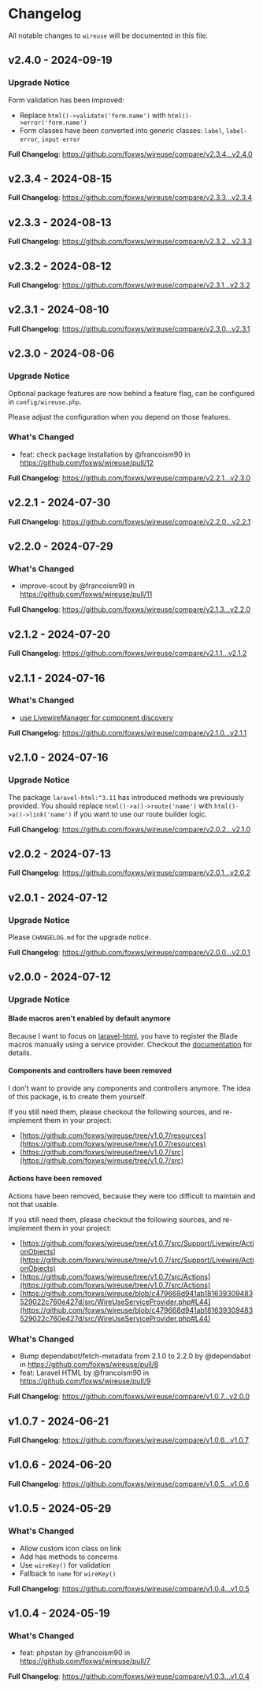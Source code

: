 # Changelog

All notable changes to `wireuse` will be documented in this file.

## v2.4.0 - 2024-09-19

### Upgrade Notice

Form validation has been improved:

- Replace `html()->validate('form.name')` with `html()->error('form.name')`
- Form classes have been converted into generic classes: `label`, `label-error`, `input-error`

**Full Changelog**: https://github.com/foxws/wireuse/compare/v2.3.4...v2.4.0

## v2.3.4 - 2024-08-15

**Full Changelog**: https://github.com/foxws/wireuse/compare/v2.3.3...v2.3.4

## v2.3.3 - 2024-08-13

**Full Changelog**: https://github.com/foxws/wireuse/compare/v2.3.2...v2.3.3

## v2.3.2 - 2024-08-12

**Full Changelog**: https://github.com/foxws/wireuse/compare/v2.3.1...v2.3.2

## v2.3.1 - 2024-08-10

**Full Changelog**: https://github.com/foxws/wireuse/compare/v2.3.0...v2.3.1

## v2.3.0 - 2024-08-06

### Upgrade Notice

Optional package features are now behind a feature flag, can be configured in `config/wireuse.php`.

Please adjust the configuration when you depend on those features.

### What's Changed

* feat: check package installation by @francoism90 in https://github.com/foxws/wireuse/pull/12

**Full Changelog**: https://github.com/foxws/wireuse/compare/v2.2.1...v2.3.0

## v2.2.1 - 2024-07-30

**Full Changelog**: https://github.com/foxws/wireuse/compare/v2.2.0...v2.2.1

## v2.2.0 - 2024-07-29

### What's Changed

* improve-scout by @francoism90 in https://github.com/foxws/wireuse/pull/11

**Full Changelog**: https://github.com/foxws/wireuse/compare/v2.1.3...v2.2.0

## v2.1.2 - 2024-07-20

**Full Changelog**: https://github.com/foxws/wireuse/compare/v2.1.1...v2.1.2

## v2.1.1 - 2024-07-16

### What's Changed

* [use LivewireManager for component discovery](https://github.com/foxws/wireuse/commit/d0664901b317e3ab7da556668896b598fa8f73ec)

**Full Changelog**: https://github.com/foxws/wireuse/compare/v2.1.0...v2.1.1

## v2.1.0 - 2024-07-16

### Upgrade Notice

The package `laravel-html:^3.11` has introduced methods we previously provided. You should replace `html()->a()->route('name')` with  `html()->a()->link('name')` if you want to use our route builder logic.

**Full Changelog**: https://github.com/foxws/wireuse/compare/v2.0.2...v2.1.0

## v2.0.2 - 2024-07-13

**Full Changelog**: https://github.com/foxws/wireuse/compare/v2.0.1...v2.0.2

## v2.0.1 - 2024-07-12

### Upgrade Notice

Please `CHANGELOG.md` for the upgrade notice.

**Full Changelog**: https://github.com/foxws/wireuse/compare/v2.0.0...v2.0.1

## v2.0.0 - 2024-07-12

### Upgrade Notice

#### Blade macros aren't enabled by default anymore

Because I want to focus on [laravel-html](https://spatie.be/docs/laravel-html/v3/introduction), you have to register the Blade macros manually using a service provider. Checkout the [documentation](https://foxws.nl/posts/wireuse/blade-macros) for details.

#### Components and controllers have been removed

I don't want to provide any components and controllers anymore. The idea of this package, is to create them yourself.

If you still need them, please checkout the following sources, and re-implement them in your project:

- [https://github.com/foxws/wireuse/tree/v1.0.7/resources](https://github.com/foxws/wireuse/tree/v1.0.7/resources)
- [https://github.com/foxws/wireuse/tree/v1.0.7/src](https://github.com/foxws/wireuse/tree/v1.0.7/src)

#### Actions have been removed

Actions have been removed, because they were too difficult to maintain and not that usable.

If you still need them, please checkout the following sources, and re-implement them in your project:

- [https://github.com/foxws/wireuse/tree/v1.0.7/src/Support/Livewire/ActionObjects](https://github.com/foxws/wireuse/tree/v1.0.7/src/Support/Livewire/ActionObjects)
- [https://github.com/foxws/wireuse/tree/v1.0.7/src/Actions](https://github.com/foxws/wireuse/tree/v1.0.7/src/Actions)
- [https://github.com/foxws/wireuse/blob/c479668d941ab181639309483529022c760e427d/src/WireUseServiceProvider.php#L44](https://github.com/foxws/wireuse/blob/c479668d941ab181639309483529022c760e427d/src/WireUseServiceProvider.php#L44)

### What's Changed

* Bump dependabot/fetch-metadata from 2.1.0 to 2.2.0 by @dependabot in https://github.com/foxws/wireuse/pull/8
* feat: Laravel HTML by @francoism90 in https://github.com/foxws/wireuse/pull/9

**Full Changelog**: https://github.com/foxws/wireuse/compare/v1.0.7...v2.0.0

## v1.0.7 - 2024-06-21

**Full Changelog**: https://github.com/foxws/wireuse/compare/v1.0.6...v1.0.7

## v1.0.6 - 2024-06-20

**Full Changelog**: https://github.com/foxws/wireuse/compare/v1.0.5...v1.0.6

## v1.0.5 - 2024-05-29

### What's Changed

* Allow custom icon class on link
* Add has methods to concerns
* Use `wireKey()` for validation
* Fallback to `name` for `wireKey()`

**Full Changelog**: https://github.com/foxws/wireuse/compare/v1.0.4...v1.0.5

## v1.0.4 - 2024-05-19

### What's Changed

* feat: phpstan by @francoism90 in https://github.com/foxws/wireuse/pull/7

**Full Changelog**: https://github.com/foxws/wireuse/compare/v1.0.3...v1.0.4
